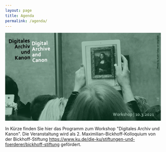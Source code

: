 ```yaml
---
layout: page
title: Agenda
permalink: /agenda/
---
```

 
![](images/cover.png)


<div class="language-container">
<section lang="de" markdown="1">

In Kürze finden Sie hier das Programm zum Workshop "Digitales Archiv und Kanon". 
Die Veranstaltung wird als 2. Maximilian-Bickhoff-Kolloquium von der Bickhoff-Stiftung <a href="https://www.ku.de/die-ku/stiftungen-und-foerderer/bickhoff-stiftung">https://www.ku.de/die-ku/stiftungen-und-foerderer/bickhoff-stiftung</a> gefördert. 

</section>

<section lang="en" markdown="1">

</section>
</div>



